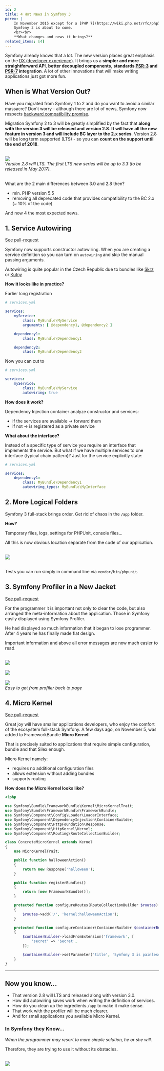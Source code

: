 ```yaml
---
id: 2
title: 4 Hot News in Symfony 3
perex: |
    In November 2015 except for a [PHP 7](https://wiki.php.net/rfc/php7timeline) and [Drupal 8](https://www.drupal.org/node/2605142),
    Symfony 3 is about to come.
    <br><br>
    **What changes and news it brings?**
related_items: [4]
---
```


Symfony already knows that a lot. The new version places great emphasis on the [DX (developer experience)](https://symfony.com/blog/making-the-symfony-experience-exceptional). It brings us a **simpler and more straightforward API**, **better decoupled components**, **standards [PSR-3](https://www.php-fig.org/psr/psr-3/) and [PSR-7](https://symfony.com/doc/current/cookbook/psr7.html) integration**. A lot of other innovations that will make writing applications just got more fun.


## When is What Version Out?

Have you migrated from Symfony 1 to 2 and do you want to avoid a similar massacre? Don't worry - although there are lot of news, Symfony now respects [backward compatibility promise](https://symfony.com/doc/current/contributing/code/bc.html).

Migration Symfony 2 to 3 will be greatly simplified by the fact that **along with the version 3 will be released and version 2.8**. **It will have all the new feature in version 3 and will include BC layer to the 2.x series**. Version 2.8 will be long term supported (LTS) - so you can **count on the support until the end of 2018**.

<br>

<div class="text-center">
    <img src="/assets/images/posts/2015/symfony3/release-plan.png">
    <br>
    <em>Version 2.8 will LTS. The first LTS new series will be up to 3.3 (to be released in May 2017).</em>
</div>

<br>

What are the 2 main differences between 3.0 and 2.8 then?

- min. PHP version 5.5
- removing all deprecated code that provides compatibility to the BC 2.x (~ 10% of the code)


And now 4 the most expected news.

## 1. Service Autowiring

<a href="https://github.com/symfony/symfony/pull/15613" class="btn btn-dark btn-sm">
    <em class="fab fa-github fa-fw"></em>
    See pull-request
</a>

Symfony now supports constructor autowiring. When you are creating a service definition so you can turn on `autowiring` and skip the manual passing arguments.

Autowiring is quite popular in the Czech Republic due to bundles like [Skrz](https://github.com/skrz/autowiring-bundle) or [Kutny](https://github.com/kutny/autowiring-bundle)


**How it looks like in practice?**

Earlier long registration

```yaml
# services.yml

services:
    myService:
        class: MyBundle\MyService
        arguments: [ @dependency1, @dependency2 ]

    dependency1:
        class: MyBundle\Dependency1

    dependency2:
        class: MyBundle\Dependency2
```

Now you can cut to

```yaml
# services.yml

services:
    myService:
        class: MyBundle\MyService
        autowiring: true
```

**How does it work?**

Dependency Injection container analyze constructor and services:

- if the services are available → forward them
- if not → is registered as a private service

**What about the interface?**

Instead of a specific type of service you require an interface that implements the service. But what if we have multiple services to one interface (typical chain pattern)? Just for the service explicitly state:

```yaml
# services.yml

services:
    dependency1:
        class: MyBundle\Dependency1
        autowiring_types: MyBundle\MyInterface
```

## 2. More Logical Folders

Symfony 3 full-stack brings order. Get rid of chaos in the `/app` folder.

**How?**

Temporary files, logs, settings for PHPUnit, console files...

All this is now obvious location separate from the code of our application.

<br>

<div class="text-center">
    <img src="/assets/images/posts/2015/symfony3/directory-structure.png" class="img-thumbnail">
</div>

<br>

Tests you can run simply in command line via `vendor/bin/phpunit`.

## 3. Symfony Profiler in a New Jacket

<a href="https://github.com/symfony/symfony/pull/15523" class="btn btn-dark btn-sm">
    <em class="fab fa-github fa-fw"></em>
    See pull-request
</a>


For the programmer it is important not only to clear the code, but also arranged the meta-information about the application. Those in Symfony easily displayed using Symfony Profiler.

He had displayed so much information that it began to lose programmer. After 4 years he has finally made flat design.

Important information and above all error messages are now much easier to read.

<br>

<div class="text-center">
    <img src="/assets/images/posts/2015/symfony3/profiler-before-after.png" class="img-thumbnail">
</div>

<br>

<div class="text-center">
    <img src="/assets/images/posts/2015/symfony3/profiler-old-new.png" class="img-thumbnail">
</div>

<br>

<div class="text-center">
    <img src="/assets/images/posts/2015/symfony3/profiler-go-back.gif" class="img-thumbnail">
    <br>
    <em>Easy to get from profiler back to page</em>
</div>

## 4. Micro Kernel

<a href="https://github.com/symfony/symfony/pull/15990" class="btn btn-dark btn-sm">
    <em class="fab fa-github fa-fw"></em>
    See pull-request
</a>

Great joy will have smaller applications developers, who enjoy the comfort of the ecosystem full-stack Symfony. A few days ago, on November 5, was added to FrameworkBundle **Micro Kernel**.

That is precisely suited to applications that require simple configuration, bundle and that Silex enough.

Micro Kernel namely:

- requires no additional configuration files
- allows extension without adding bundles
- supports routing


**How does the Micro Kernel looks like?**

```php
<?php

use Symfony\Bundle\FrameworkBundle\Kernel\MicroKernelTrait;
use Symfony\Bundle\FrameworkBundle\FrameworkBundle;
use Symfony\Component\Config\Loader\LoaderInterface;
use Symfony\Component\DependencyInjection\ContainerBuilder;
use Symfony\Component\HttpFoundation\Response;
use Symfony\Component\HttpKernel\Kernel;
use Symfony\Component\Routing\RouteCollectionBuilder;

class ConcreteMicroKernel extends Kernel
{
    use MicroKernelTrait;

    public function halloweenAction()
    {
        return new Response('halloween');
    }

    public function registerBundles()
    {
        return [new FrameworkBundle()];
    }

    protected function configureRoutes(RouteCollectionBuilder $routes)
    {
        $routes->add('/', 'kernel:halloweenAction');
    }

    protected function configureContainer(ContainerBuilder $containerBuilder, LoaderInterface $loader)
    {
        $containerBuilder->loadFromExtension('framework', [
            'secret' => '$ecret',
        ]);

        $containerBuilder->setParameter('title', 'Symfony 3 is painless');
    }
}
```


<hr>

## Now you know...

- That version 2.8 will LTS and released along with version 3.0.
- How did autowiring saves work when writing the definition of services.
- How do you clean up the ingredients `/app` to make it make sense.
- That work with the profiler will be much clearer.
- And for small applications you available Micro Kernel.


### In Symfony they Know...

*When the programmer may resort to more simple solution, he or she will.*

Therefore, they are trying to use it without its obstacles.

<br>

<div class="text-center">
    <img src="/assets/images/posts/2015/symfony3/you-got-this-meme.png" class="img-thumbnail">
</div>
